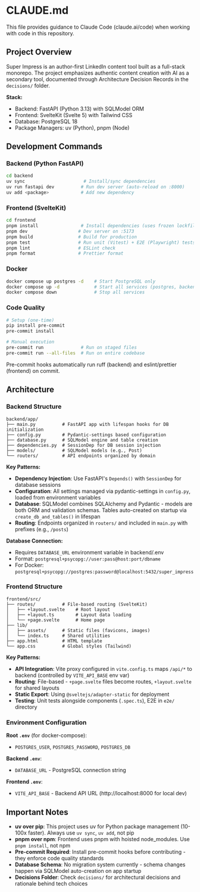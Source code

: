 # CLAUDE.md

This file provides guidance to Claude Code (claude.ai/code) when working with code in this repository.

## Project Overview

Super Impress is an author-first LinkedIn content tool built as a full-stack monorepo. The project emphasizes authentic content creation with AI as a secondary tool, documented through Architecture Decision Records in the `decisions/` folder.

**Stack:**
- Backend: FastAPI (Python 3.13) with SQLModel ORM
- Frontend: SvelteKit (Svelte 5) with Tailwind CSS
- Database: PostgreSQL 18
- Package Managers: uv (Python), pnpm (Node)

## Development Commands

### Backend (Python FastAPI)
```bash
cd backend
uv sync                      # Install/sync dependencies
uv run fastapi dev          # Run dev server (auto-reload on :8000)
uv add <package>            # Add new dependency
```

### Frontend (SvelteKit)
```bash
cd frontend
pnpm install                # Install dependencies (uses frozen lockfile)
pnpm dev                   # Dev server on :5173
pnpm build                 # Build for production
pnpm test                  # Run unit (Vitest) + E2E (Playwright) tests
pnpm lint                  # ESLint check
pnpm format                # Prettier format
```

### Docker
```bash
docker compose up postgres -d    # Start PostgreSQL only
docker compose up -d             # Start all services (postgres, backend, frontend)
docker compose down              # Stop all services
```

### Code Quality
```bash
# Setup (one-time)
pip install pre-commit
pre-commit install

# Manual execution
pre-commit run              # Run on staged files
pre-commit run --all-files  # Run on entire codebase
```

Pre-commit hooks automatically run ruff (backend) and eslint/prettier (frontend) on commit.

## Architecture

### Backend Structure
```
backend/app/
├── main.py          # FastAPI app with lifespan hooks for DB initialization
├── config.py        # Pydantic-settings based configuration
├── database.py      # SQLModel engine and table creation
├── dependencies.py  # SessionDep for DB session injection
├── models/          # SQLModel models (e.g., Post)
└── routers/         # API endpoints organized by domain
```

**Key Patterns:**
- **Dependency Injection**: Use FastAPI's `Depends()` with `SessionDep` for database sessions
- **Configuration**: All settings managed via pydantic-settings in `config.py`, loaded from environment variables
- **Database**: SQLModel combines SQLAlchemy and Pydantic - models are both ORM and validation schemas. Tables auto-created on startup via `create_db_and_tables()` in lifespan
- **Routing**: Endpoints organized in `routers/` and included in `main.py` with prefixes (e.g., `/posts`)

**Database Connection:**
- Requires `DATABASE_URL` environment variable in backend/.env
- Format: `postgresql+psycopg://user:pass@host:port/dbname`
- For Docker: `postgresql+psycopg://postgres:password@localhost:5432/super_impress`

### Frontend Structure
```
frontend/src/
├── routes/          # File-based routing (SvelteKit)
│   ├── +layout.svelte    # Root layout
│   ├── +layout.ts        # Layout data loading
│   └── +page.svelte      # Home page
├── lib/
│   ├── assets/      # Static files (favicons, images)
│   └── index.ts     # Shared utilities
├── app.html         # HTML template
└── app.css          # Global styles (Tailwind)
```

**Key Patterns:**
- **API Integration**: Vite proxy configured in `vite.config.ts` maps `/api/*` to backend (controlled by `VITE_API_BASE` env var)
- **Routing**: File-based - `+page.svelte` files become routes, `+layout.svelte` for shared layouts
- **Static Export**: Using `@sveltejs/adapter-static` for deployment
- **Testing**: Unit tests alongside components (`.spec.ts`), E2E in `e2e/` directory

### Environment Configuration

**Root `.env`** (for docker-compose):
- `POSTGRES_USER`, `POSTGRES_PASSWORD`, `POSTGRES_DB`

**Backend `.env`**:
- `DATABASE_URL` - PostgreSQL connection string

**Frontend `.env`**:
- `VITE_API_BASE` - Backend API URL (http://localhost:8000 for local dev)

## Important Notes

- **uv over pip**: This project uses uv for Python package management (10-100x faster). Always use `uv sync`, `uv add`, not pip
- **pnpm over npm**: Frontend uses pnpm with hoisted node_modules. Use `pnpm install`, not npm
- **Pre-commit Required**: Install pre-commit hooks before contributing - they enforce code quality standards
- **Database Schema**: No migration system currently - schema changes happen via SQLModel auto-creation on app startup
- **Decisions Folder**: Check `decisions/` for architectural decisions and rationale behind tech choices
